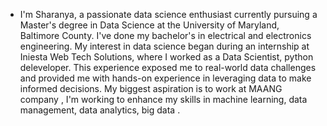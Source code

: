 - I'm Sharanya, a passionate data science enthusiast currently pursuing a Master's degree in Data Science at the University of Maryland, Baltimore County. I've done my bachelor's in electrical and electronics engineering. My interest in data science began during an internship at Iniesta Web Tech Solutions, where I worked as a Data Scientist, python deleveloper. This experience exposed me to real-world data challenges and provided me with hands-on experience in leveraging data to make informed decisions. My biggest aspiration is to work at MAANG company , I'm working to enhance my skills in machine learning, data management, data analytics, big data .

<!---
sharanya123-khanderao/sharanya123-khanderao is a ✨ special ✨ repository because its `README.md` (this file) appears on your GitHub profile.
You can click the Preview link to take a look at your changes.
--->
